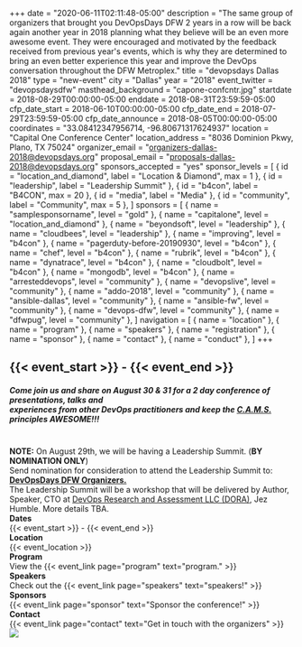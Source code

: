 +++
date = "2020-06-11T02:11:48-05:00"
description = "The same group of organizers that brought you DevOpsDays DFW 2 years in a row will be back again another year in 2018 planning what they believe will be an even more awesome event. They were encouraged and motivated by the feedback received from previous year's events, which is why they are determined to bring an even better experience this year and improve the DevOps conversation throughout the DFW Metroplex."
title = "devopsdays Dallas 2018"
type = "new-event"
city = "Dallas"
year = "2018"
event_twitter = "devopsdaysdfw"
masthead_background = "capone-confcntr.jpg"
startdate = 2018-08-29T00:00:00-05:00
enddate = 2018-08-31T23:59:59-05:00
cfp_date_start = 2018-06-10T00:00:00-05:00
cfp_date_end = 2018-07-29T23:59:59-05:00
cfp_date_announce = 2018-08-05T00:00:00-05:00
coordinates = "33.08412347956714, -96.80671317624937"
location = "Capital One Conference Center"
location_address = "8036 Dominion Pkwy, Plano, TX 75024"
organizer_email = "organizers-dallas-2018@devopsdays.org"
proposal_email = "proposals-dallas-2018@devopsdays.org"
sponsors_accepted = "yes"
sponsor_levels = [
    { id = "location_and_diamond", label = "Location & Diamond", max = 1 },
    { id = "leadership", label = "Leadership Summit" },
    { id = "b4con", label = "B4CON", max = 20 },
    { id = "media", label = "Media" },
    { id = "community", label = "Community", max = 5 },
]
sponsors = [
    { name = "samplesponsorname", level = "gold" },
    { name = "capitalone", level = "location_and_diamond" },
    { name = "beyondsoft", level = "leadership" },
    { name = "cloudbees", level = "leadership" },
    { name = "improving", level = "b4con" },
    { name = "pagerduty-before-20190930", level = "b4con" },
    { name = "chef", level = "b4con" },
    { name = "rubrik", level = "b4con" },
    { name = "dynatrace", level = "b4con" },
    { name = "cloudbolt", level = "b4con" },
    { name = "mongodb", level = "b4con" },
    { name = "arresteddevops", level = "community" },
    { name = "devopslive", level = "community" },
    { name = "addo-2018", level = "community" },
    { name = "ansible-dallas", level = "community" },
    { name = "ansible-fw", level = "community" },
    { name = "devops-dfw", level = "community" },
    { name = "dfwpug", level = "community" },
]
navigation = [
    { name = "location" },
    { name = "program" },
    { name = "speakers" },
    { name = "registration" },
    { name = "sponsor" },
    { name = "contact" },
    { name = "conduct" },
]
+++
<h2>{{< event_start >}} - {{< event_end >}}</h2>

##### Come join us and share on August 30 & 31 for a 2 day conference of presentations, talks and <br>experiences from other DevOps practitioners and keep the <b><a href="http://devopsdictionary.com/wiki/CAMS">C.A.M.S.</a></b> principles <b>AWESOME</b>!!! ####
<br>
<strong>NOTE:</strong> On August 29th, we will be having a Leadership Summit. (<strong>BY NOMINATION ONLY</strong>)<br>
Send nomination for consideration to attend the Leadership Summit to: <strong><a href="mailto:organizers-dallas-2018@devopsdays.org?subject=Nomination%20for%20DevOpsDays%20DFW%20Leadership%20Summit%20consideration...&body=">DevOpsDays DFW Organizers.</strong></a><br>
The Leadership Summit will be a workshop that will be delivered by Author, Speaker, CTO at <a href="https://devops-research.com">DevOps Research and Assessment LLC (DORA)</a>, Jez Humble. More details TBA.

<toggle>
<div class = "row">
  <div class = "col-md-2">
    <strong>Dates</strong>
  </div>
  <div class = "col-md-8">
    {{< event_start >}} - {{< event_end >}}
  </div>
</div>
<div class = "row">
  <div class = "col-md-2">
    <strong>Location</strong>
  </div>
  <div class = "col-md-8">
    {{< event_location >}}
  </div>
</div>
<!-- <div class = "row">
  <div class = "col-md-2">
    <strong>Register</strong>
  </div>
  <div class = "col-md-8">
    {{< event_link page="registration" text="Register to attend the conference!" >}}
  </div>
</div> -->
<!-- <div class = "row">
  <div class = "col-md-2">
    <strong>Propose</strong>
  </div>
  <div class = "col-md-8">
    {{< event_link page="propose" text="Propose a talk!" >}}
  </div>
</div>   -->
<div class = "row">
  <div class = "col-md-2">
    <strong>Program</strong>
  </div>
  <div class = "col-md-8">
    View the {{< event_link page="program" text="program." >}}
  </div>
</div>
<div class = "row">
  <div class = "col-md-2">
    <strong>Speakers</strong>
  </div>
  <div class = "col-md-8">
    Check out the {{< event_link page="speakers" text="speakers!" >}}
  </div>
</div>
<div class = "row">
  <div class = "col-md-2">
    <strong>Sponsors</strong>
  </div>
  <div class = "col-md-8">
    {{< event_link page="sponsor" text="Sponsor the conference!" >}}
  </div>
</div>
<div class = "row">
  <div class = "col-md-2">
    <strong>Contact</strong>
  </div>
  <div class = "col-md-8">
    {{< event_link page="contact" text="Get in touch with the organizers" >}}
  </div>
</div>

<img style="float: center; max-width: 815px; padding: 0px 20px 20px 0px" src="/events/2018/dallas/logo.png">

<br>
<br>
<!-- Go to www.addthis.com/dashboard to customize your tools -->
<div class="addthis_horizontal_follow_toolbox"></div>
<!-- Go to www.addthis.com/dashboard to customize your tools -->
<script type="text/javascript" src="//s7.addthis.com/js/300/addthis_widget.js#pubid=ra-5724f5b54cc142a1"></script>
<!-- Uncomment if you added your city twitter name -->
<!--
{{< event_twitter >}}
-->
